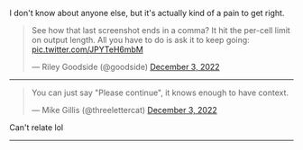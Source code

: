 I don't know about anyone else, but it's actually kind of a pain to get right.

<blockquote class="twitter-tweet"><p lang="en" dir="ltr">See how that last screenshot ends in a comma? It hit the per-cell limit on output length. All you have to do is ask it to keep going: <a href="https://t.co/JPYTeH6mbM">pic.twitter.com/JPYTeH6mbM</a></p>&mdash; Riley Goodside (@goodside) <a href="https://twitter.com/goodside/status/1599094067534516225?ref_src=twsrc%5Etfw">December 3, 2022</a></blockquote>

---

<blockquote class="twitter-tweet"><p lang="en" dir="ltr">You can just say &quot;Please continue&quot;, it knows enough to have context.</p>&mdash; Mike Gillis (@threelettercat) <a href="https://twitter.com/threelettercat/status/1599110921841872896?ref_src=twsrc%5Etfw">December 3, 2022</a></blockquote>

Can't relate lol

---
